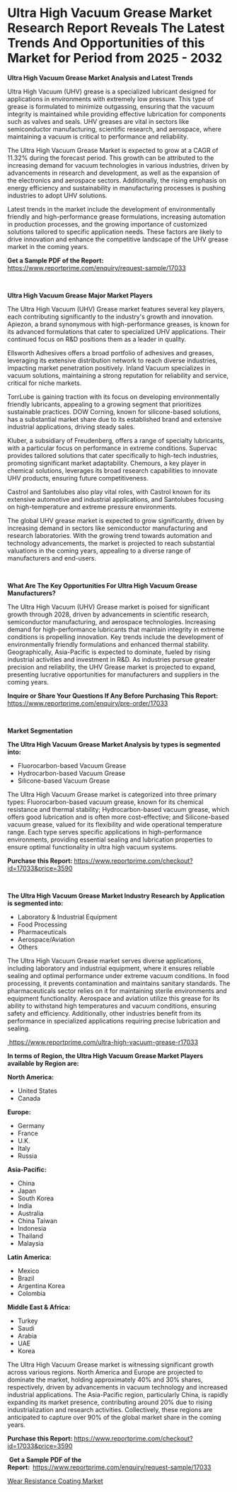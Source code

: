 <p><h1>Ultra High Vacuum Grease Market Research Report Reveals The Latest Trends And Opportunities of this Market for Period from 2025 - 2032</h1></p><p><strong>Ultra High Vacuum Grease Market Analysis and Latest Trends</strong></p>
<p><p>Ultra High Vacuum (UHV) grease is a specialized lubricant designed for applications in environments with extremely low pressure. This type of grease is formulated to minimize outgassing, ensuring that the vacuum integrity is maintained while providing effective lubrication for components such as valves and seals. UHV greases are vital in sectors like semiconductor manufacturing, scientific research, and aerospace, where maintaining a vacuum is critical to performance and reliability.</p><p>The Ultra High Vacuum Grease Market is expected to grow at a CAGR of 11.32% during the forecast period. This growth can be attributed to the increasing demand for vacuum technologies in various industries, driven by advancements in research and development, as well as the expansion of the electronics and aerospace sectors. Additionally, the rising emphasis on energy efficiency and sustainability in manufacturing processes is pushing industries to adopt UHV solutions.</p><p>Latest trends in the market include the development of environmentally friendly and high-performance grease formulations, increasing automation in production processes, and the growing importance of customized solutions tailored to specific application needs. These factors are likely to drive innovation and enhance the competitive landscape of the UHV grease market in the coming years.</p></p>
<p><strong>Get a Sample PDF of the Report:&nbsp;</strong> <a href="https://www.reportprime.com/enquiry/request-sample/17033?utm_campaign=2716&utm_medium=2&utm_source=Github&utm_content=ia&utm_term=18032025&utm_id=ultra-high-vacuum-grease">https://www.reportprime.com/enquiry/request-sample/17033</a></p>
<p>&nbsp;</p>
<p><strong>Ultra High Vacuum Grease Major Market Players</strong></p>
<p><p>The Ultra High Vacuum (UHV) Grease market features several key players, each contributing significantly to the industry's growth and innovation. Apiezon, a brand synonymous with high-performance greases, is known for its advanced formulations that cater to specialized UHV applications. Their continued focus on R&D positions them as a leader in quality.</p><p>Ellsworth Adhesives offers a broad portfolio of adhesives and greases, leveraging its extensive distribution network to reach diverse industries, impacting market penetration positively. Inland Vacuum specializes in vacuum solutions, maintaining a strong reputation for reliability and service, critical for niche markets.</p><p>TorrLube is gaining traction with its focus on developing environmentally friendly lubricants, appealing to a growing segment that prioritizes sustainable practices. DOW Corning, known for silicone-based solutions, has a substantial market share due to its established brand and extensive industrial applications, driving steady sales.</p><p>Kluber, a subsidiary of Freudenberg, offers a range of specialty lubricants, with a particular focus on performance in extreme conditions. Supervac provides tailored solutions that cater specifically to high-tech industries, promoting significant market adaptability. Chemours, a key player in chemical solutions, leverages its broad research capabilities to innovate UHV products, ensuring future competitiveness.</p><p>Castrol and Santolubes also play vital roles, with Castrol known for its extensive automotive and industrial applications, and Santolubes focusing on high-temperature and extreme pressure environments.</p><p>The global UHV grease market is expected to grow significantly, driven by increasing demand in sectors like semiconductor manufacturing and research laboratories. With the growing trend towards automation and technology advancements, the market is projected to reach substantial valuations in the coming years, appealing to a diverse range of manufacturers and end-users.</p></p>
<p>&nbsp;</p>
<p><strong>What Are The Key Opportunities For Ultra High Vacuum Grease Manufacturers?</strong></p>
<p><p>The Ultra High Vacuum (UHV) Grease market is poised for significant growth through 2028, driven by advancements in scientific research, semiconductor manufacturing, and aerospace technologies. Increasing demand for high-performance lubricants that maintain integrity in extreme conditions is propelling innovation. Key trends include the development of environmentally friendly formulations and enhanced thermal stability. Geographically, Asia-Pacific is expected to dominate, fueled by rising industrial activities and investment in R&D. As industries pursue greater precision and reliability, the UHV Grease market is projected to expand, presenting lucrative opportunities for manufacturers and suppliers in the coming years.</p></p>
<p><strong>Inquire or Share Your Questions If Any Before Purchasing This Report:</strong> <a href="https://www.reportprime.com/enquiry/pre-order/17033?utm_campaign=2716&utm_medium=2&utm_source=Github&utm_content=ia&utm_term=18032025&utm_id=ultra-high-vacuum-grease">https://www.reportprime.com/enquiry/pre-order/17033</a></p>
<p>&nbsp;</p>
<p><strong>Market Segmentation</strong></p>
<p><strong>The Ultra High Vacuum Grease Market Analysis by types is segmented into:</strong></p>
<p><ul><li>Fluorocarbon-based Vacuum Grease</li><li>Hydrocarbon-based Vacuum Grease</li><li>Silicone-based Vacuum Grease</li></ul></p>
<p><p>The Ultra High Vacuum Grease market is categorized into three primary types: Fluorocarbon-based vacuum grease, known for its chemical resistance and thermal stability; Hydrocarbon-based vacuum grease, which offers good lubrication and is often more cost-effective; and Silicone-based vacuum grease, valued for its flexibility and wide operational temperature range. Each type serves specific applications in high-performance environments, providing essential sealing and lubrication properties to ensure optimal functionality in ultra high vacuum systems.</p></p>
<p><strong>Purchase this Report:&nbsp;</strong><a href="https://www.reportprime.com/checkout?id=17033&price=3590&utm_campaign=2716&utm_medium=2&utm_source=Github&utm_content=ia&utm_term=18032025&utm_id=ultra-high-vacuum-grease">https://www.reportprime.com/checkout?id=17033&price=3590</a></p>
<p>&nbsp;</p>
<p><strong>The Ultra High Vacuum Grease Market Industry Research by Application is segmented into:</strong></p>
<p><ul><li>Laboratory & Industrial Equipment</li><li>Food Processing</li><li>Pharmaceuticals</li><li>Aerospace/Aviation</li><li>Others</li></ul></p>
<p><p>The Ultra High Vacuum Grease market serves diverse applications, including laboratory and industrial equipment, where it ensures reliable sealing and optimal performance under extreme vacuum conditions. In food processing, it prevents contamination and maintains sanitary standards. The pharmaceuticals sector relies on it for maintaining sterile environments and equipment functionality. Aerospace and aviation utilize this grease for its ability to withstand high temperatures and vacuum conditions, ensuring safety and efficiency. Additionally, other industries benefit from its performance in specialized applications requiring precise lubrication and sealing.</p></p>
<p><a href="https://www.reportprime.com/ultra-high-vacuum-grease-r17033?utm_campaign=2716&utm_medium=2&utm_source=Github&utm_content=ia&utm_term=18032025&utm_id=ultra-high-vacuum-grease">&nbsp;https://www.reportprime.com/ultra-high-vacuum-grease-r17033</a></p>
<p><strong>In terms of Region, the Ultra High Vacuum Grease Market Players available by Region are:</strong></p>
<p>
    <p> <strong> North America: </strong>
        <ul>
            <li>United States</li>
            <li>Canada</li>
        </ul>
        </p> 
    <p> <strong> Europe: </strong>
        <ul>
            <li>Germany</li>
            <li>France</li>
            <li>U.K.</li>
            <li>Italy</li>
            <li>Russia</li>
        </ul>
        </p> 
    <p> <strong> Asia-Pacific: </strong>
        <ul>
            <li>China</li>
            <li>Japan</li>
            <li>South Korea</li>
            <li>India</li>
            <li>Australia</li>
            <li>China Taiwan</li>
            <li>Indonesia</li>
            <li>Thailand</li>
            <li>Malaysia</li>
        </ul>
        </p> 
    <p> <strong> Latin America: </strong>
        <ul>
            <li>Mexico</li>
            <li>Brazil</li>
            <li>Argentina Korea</li>
            <li>Colombia</li>
        </ul>
        </p> 
    <p> <strong> Middle East & Africa: </strong>
        <ul>
            <li>Turkey</li>
            <li>Saudi</li>
            <li>Arabia</li>
            <li>UAE</li>
            <li>Korea</li>
        </ul>
    </p>
    </p>
<p><p>The Ultra High Vacuum Grease market is witnessing significant growth across various regions. North America and Europe are projected to dominate the market, holding approximately 40% and 30% shares, respectively, driven by advancements in vacuum technology and increased industrial applications. The Asia-Pacific region, particularly China, is rapidly expanding its market presence, contributing around 20% due to rising industrialization and research activities. Collectively, these regions are anticipated to capture over 90% of the global market share in the coming years.</p></p>
<p><strong>Purchase this Report: </strong><a href="https://www.reportprime.com/checkout?id=17033&price=3590&utm_campaign=2716&utm_medium=2&utm_source=Github&utm_content=ia&utm_term=18032025&utm_id=ultra-high-vacuum-grease">https://www.reportprime.com/checkout?id=17033&price=3590</a></p>
<p>&nbsp;<strong>Get a Sample PDF of the Report:&nbsp;&nbsp;</strong><a href="https://www.reportprime.com/enquiry/request-sample/17033?utm_campaign=2716&utm_medium=2&utm_source=Github&utm_content=ia&utm_term=18032025&utm_id=ultra-high-vacuum-grease">https://www.reportprime.com/enquiry/request-sample/17033</a></p>
<p><strong></strong></p>
<p><p><a href="https://github.com/stephaniwo144/Market-Research-Report-List-1/blob/main/wear-resistance-coating-market.md?utm_campaign=2716&utm_medium=2&utm_source=Github&utm_content=ia&utm_term=18032025&utm_id=ultra-high-vacuum-grease">Wear Resistance Coating Market</a></p></p>